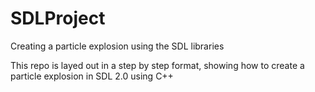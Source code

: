 # SDLProject
Creating a particle explosion using the SDL libraries

This repo is layed out in a step by step format, 
showing how to create a particle explosion in SDL 2.0 using C++
